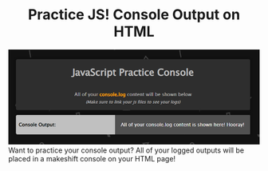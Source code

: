 <h1 align="center">Practice JS! Console Output on HTML</h1>
<a href="#" align="center"><img src="practice-console-image.png"></a>
Want to practice your console output? All of your logged outputs will be placed in a makeshift console on your HTML page!
